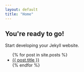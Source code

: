 ```yaml
---
layout: default
title: "Home"
---
```


## You're ready to go!

Start developing your Jekyll website.


<ul>
  {% for post in site.posts %}
    <li>
      <a href="{{ post.url }}">{{ post.title }}</a>
    </li>
  {% endfor %}
</ul>